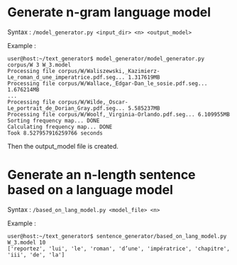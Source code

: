# Generate n-gram language model

Syntax : 
```/model_generator.py <input_dir> <n> <output_model>```

Example :
```console
user@host:~/text_generator$ model_generator/model_generator.py corpus/W 3 W_3.model
Processing file corpus/W/Waliszewski,_Kazimierz-Le_roman_d_une_imperatrice.pdf.seg... 1.317619MB
Processing file corpus/W/Wallace,_Edgar-Dan_le_sosie.pdf.seg... 1.676214MB
...
Processing file corpus/W/Wilde,_Oscar-Le_portrait_de_Dorian_Gray.pdf.seg... 5.585237MB
Processing file corpus/W/Woolf,_Virginia-Orlando.pdf.seg... 6.109955MB
Sorting frequency map... DONE
Calculating frequency map... DONE
Took 8.527957916259766 seconds
```

Then the output_model file is created.

# Generate an n-length sentence based on a language model

Syntax : 
```/based_on_lang_model.py <model_file> <n>```

Example :
```console
user@host:~/text_generator$ sentence_generator/based_on_lang_model.py W_3.model 10
['reportez', 'lui', 'le', 'roman', 'd’une', 'impératrice', 'chapitre', 'iii', 'de', 'la']
```
